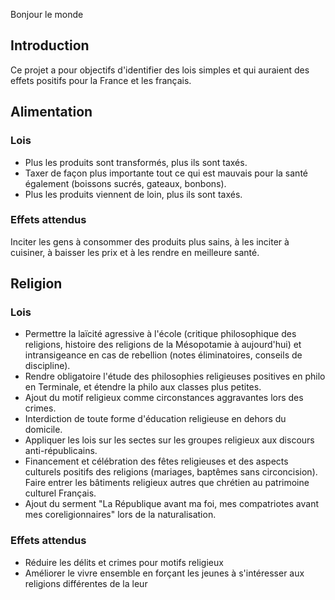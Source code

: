Bonjour le monde

## Introduction
Ce projet a pour objectifs d'identifier des lois simples et qui auraient des effets positifs pour la France et les français.

## Alimentation
### Lois
 * Plus les produits sont transformés, plus ils sont taxés. 
 * Taxer de façon plus importante tout ce qui est mauvais pour la santé également (boissons sucrés, gateaux, bonbons).
 * Plus les produits viennent de loin, plus ils sont taxés.
### Effets attendus
Inciter les gens à consommer des produits plus sains, à les inciter à cuisiner, à baisser les prix et à les rendre en meilleure santé.

## Religion
### Lois
 * Permettre la laïcité agressive à l'école (critique philosophique des religions, histoire des religions de la Mésopotamie à aujourd'hui) et intransigeance en cas de rebellion (notes éliminatoires, conseils de discipline).
 * Rendre obligatoire l'étude des philosophies religieuses positives en philo en Terminale, et étendre la philo aux classes plus petites.
 * Ajout du motif religieux comme circonstances aggravantes lors des crimes.
 * Interdiction de toute forme d'éducation religieuse en dehors du domicile.
 * Appliquer les lois sur les sectes sur les groupes religieux aux discours anti-républicains.
 * Financement et célébration des fêtes religieuses et des aspects culturels positifs des religions (mariages, baptêmes sans circoncision). Faire entrer les bâtiments religieux autres que chrétien au patrimoine culturel Français.
 * Ajout du serment "La République avant ma foi, mes compatriotes avant mes coreligionnaires" lors de la naturalisation. 

### Effets attendus
 * Réduire les délits et crimes pour motifs religieux
 * Améliorer le vivre ensemble en forçant les jeunes à s'intéresser aux religions différentes de la leur
